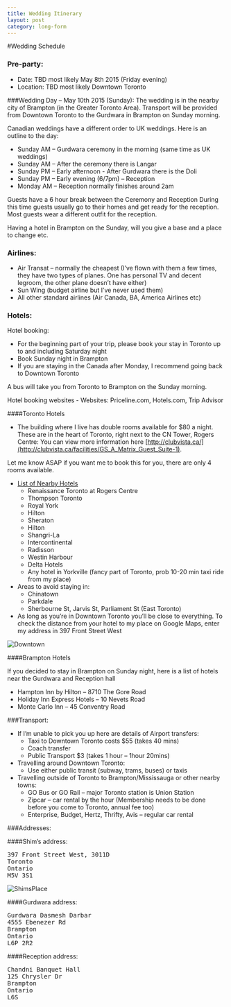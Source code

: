 ```yaml
---
title: Wedding Itinerary
layout: post
category: long-form
---
```


#Wedding Schedule

### Pre-party:
* Date: TBD most likely May 8th 2015 (Friday evening)
* Location: TBD most likely Downtown Toronto


###Wedding Day – May 10th 2015 (Sunday):
The wedding is in the nearby city of Brampton (in the Greater Toronto Area).  Transport will be provided from Downtown Toronto to the Gurdwara in Brampton on Sunday morning.

Canadian weddings have a different order to UK weddings. Here is an outline to the day:

* Sunday AM – Gurdwara ceremony in the morning (same time as UK weddings)
* Sunday AM – After the ceremony there is Langar
* Sunday PM – Early afternoon - After Gurdwara there is the Doli
* Sunday PM – Early evening (6/7pm) – Reception
* Monday AM – Reception normally finishes around 2am

Guests have a 6 hour break between the Ceremony and Reception 
During this time guests usually go to their homes and get ready for the reception. Most guests wear a different outfit for the reception.

Having a hotel in Brampton on the Sunday, will you give a base and a place to change etc.



### Airlines:

* Air Transat – normally the cheapest (I’ve flown with them a few times, they have two types of planes. One has personal TV and decent legroom, the other plane doesn’t have either)
* Sun Wing (budget airline but I’ve never used them)
* All other standard airlines (Air Canada, BA, America Airlines etc)

### Hotels:
Hotel booking:

* For the beginning part of your trip, please book your stay in Toronto up to and including Saturday night
* Book Sunday night in Brampton
* If you are staying in the Canada after Monday, I recommend going back to Downtown Toronto

A bus will take you from Toronto to Brampton on the Sunday morning.

Hotel booking websites - Websites: Priceline.com, Hotels.com, Trip Advisor


####Toronto Hotels
* The building where I live has double rooms available for $80 a night. These are in the heart of Toronto, right next to the CN Tower, Rogers Centre: You can view more information here [http://clubvista.ca/](http://clubvista.ca/facilities/GS_A_Matrix_Guest_Suite-1).



Let me know ASAP if you want me to book this for you, there are only 4 rooms available.

* [List of Nearby Hotels](https://www.google.ca/maps/search/hotels+toronto/@43.6486854,-79.3876799,15z)  
  * Renaissance Toronto at Rogers Centre
  * Thompson Toronto
  * Royal York
  * Hilton
  * Sheraton
  * Hilton
  * Shangri-La
  * Intercontinental
  * Radisson
  * Westin Harbour
  * Delta Hotels
  * Any hotel in Yorkville (fancy part of Toronto, prob 10-20 min taxi ride from my place)
* Areas to avoid staying in:
  * Chinatown 
  * Parkdale
  * Sherbourne St, Jarvis St, Parliament St (East Toronto)
* As long as you’re in Downtown Toronto you’ll be close to everything. To check the distance from your hotel to my place on Google Maps, enter my address in 397 Front Street West

![Downtown]({{site.url}}/images/downtownmap.png)

####Brampton Hotels

If you decided to stay in Brampton on Sunday night, here is a list of hotels near the Gurdwara and Reception hall

  * Hampton Inn by Hilton – 8710 The Gore Road
  * Holiday Inn Express Hotels – 10 Nevets Road
  * Monte Carlo Inn – 45 Conventry Road

###Transport:

* If I’m unable to pick you up here are details of Airport transfers:
  * Taxi to Downtown Toronto costs $55 (takes 40 mins)
  * Coach transfer 
  * Public Transport $3 (takes 1 hour – 1hour 20mins)
* Travelling around Downtown Toronto:
  * Use either public transit (subway, trams, buses) or taxis
* Travelling outside of Toronto to Brampton/Mississauga or other nearby towns:
  * GO Bus or GO Rail – major Toronto station is Union Station
  * Zipcar – car rental by the hour (Membership needs to be done before you come to Toronto, annual fee too)
  * Enterprise, Budget, Hertz, Thrifty, Avis – regular car rental


###Addresses:

####Shim’s address:
<pre>
397 Front Street West, 3011D
Toronto
Ontario
M5V 3S1
</pre>
![ShimsPlace]({{site.url}}/images/397.png)

####Gurdwara address:
<pre>
Gurdwara Dasmesh Darbar
4555 Ebenezer Rd
Brampton
Ontario
L6P 2R2
</pre>

####Reception address:
<pre>
Chandni Banquet Hall
125 Chrysler Dr
Brampton
Ontario
L6S
</pre>